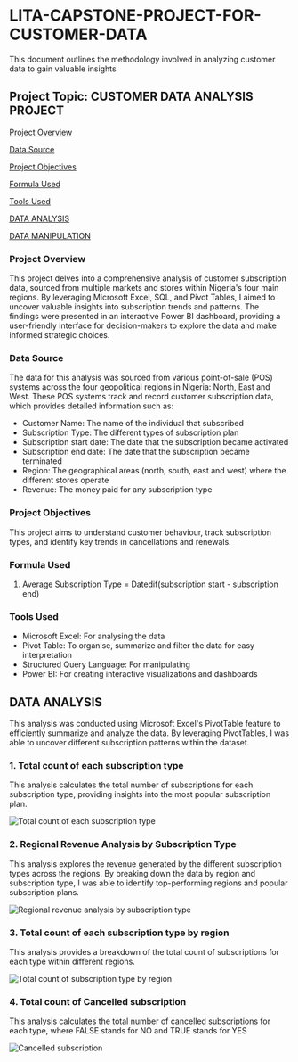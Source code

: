 # LITA-CAPSTONE-PROJECT-FOR-CUSTOMER-DATA
This document outlines the methodology involved in analyzing customer data to gain valuable insights
## Project Topic: CUSTOMER DATA ANALYSIS PROJECT

[Project Overview](#project-overview)

[Data Source](#data-source)

[Project Objectives](#project-objectives)

[Formula Used](#formula-used)

[Tools Used](#tools-used)

[DATA ANALYSIS](#data-analysis)

[DATA MANIPULATION](#data-manipulation)

### Project Overview
This project delves into a comprehensive analysis of customer subscription data, sourced from multiple markets and stores within Nigeria's four main regions. By leveraging Microsoft Excel, SQL, and Pivot Tables, I aimed to uncover valuable insights into subscription trends and patterns. The findings were presented in an interactive Power BI dashboard, providing a user-friendly interface for decision-makers to explore the data and make informed strategic choices.

### Data Source
The data for this analysis was sourced from various point-of-sale (POS) systems across the four geopolitical regions in Nigeria: North, East and West. These POS systems track and record customer subscription data, which provides detailed information such as:
* Customer Name: The name of the individual that subscribed
* Subscription Type: The different types of subscription plan
* Subscription start date: The date that the subscription became activated 
* Subscription end date: The date that the subscription became terminated
* Region: The geographical areas (north, south, east and west) where the different stores operate
* Revenue: The money paid for any subscription type

### Project Objectives
This project aims to understand customer behaviour, track subscription types, and identify key trends in cancellations and renewals. 

### Formula Used
1. Average Subscription Type = Datedif(subscription start - subscription end)

### Tools Used
- Microsoft Excel: For analysing the data
- Pivot Table: To organise, summarize and filter the data for easy interpretation
- Structured Query Language: For manipulating 
- Power BI: For creating interactive visualizations and dashboards

## DATA ANALYSIS
This analysis was conducted using Microsoft Excel's PivotTable feature to efficiently summarize and analyze the data. By leveraging PivotTables, I was able to uncover different subscription patterns within the dataset. 
 ### 1. Total count of each subscription type
 This analysis calculates the total number of subscriptions for each subscription type, providing insights into the most popular subscription plan.

 ![Total count of each subscription type](https://github.com/user-attachments/assets/0d9dfba6-647e-427c-b223-49b98611f4f0)

### 2. Regional Revenue Analysis by Subscription Type
This analysis explores the revenue generated by the different subscription types across the regions. By breaking down the data by region and subscription type, I was able to identify top-performing regions and popular subscription plans.

![Regional revenue analysis by subscription type](https://github.com/user-attachments/assets/9ccdd1ca-5865-462a-ab86-e637eaca0892)

### 3. Total count of each subscription type by region
This analysis provides a breakdown of the total count of subscriptions for each type within different regions.

![Total count of subscription type by region](https://github.com/user-attachments/assets/65fec869-dfe0-4022-880d-e60012edc511)

### 4. Total count of Cancelled subscription 
This analysis calculates the total number of cancelled subscriptions for each type, where FALSE stands for NO and TRUE stands for YES 

![Cancelled subscription](https://github.com/user-attachments/assets/7be23c06-a06e-47f4-adb6-6de516dc0a90)








